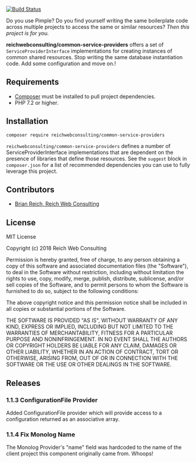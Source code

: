 [![Build Status](https://travis-ci.org/reichwebconsulting/common-service-providers.svg?branch=master)](https://travis-ci.org/reichwebconsulting/common-service-providers)

Do you use Pimple? Do you find yourself writing the same boilerplate code
across multiple projects to access the same or similar resources?  *Then this
project is for you.*

**reichwebconsulting/common-service-providers** offers a set of `ServiceProviderInterface`
implementations for creating instances of common shared resources.  Stop
writing the same database instantiation code.  Add some configuration and move
on.!

## Requirements
* [Composer](https://getcomposer.org/) must be installed to pull project dependencies.
* PHP 7.2 or higher.

## Installation

    composer require reichwebconsulting/common-service-providers
    
`reichwebconsulting/common-service-providers` defines a number of
ServiceProviderInterface implementations that are dependent on the presence of
libraries that define those resources. See the `suggest` block in `composer.json`
for a list of recommended dependencies you can use to fully leverage this
project.
 
## Contributors
 * [Brian Reich, Reich Web Consulting](https://github.com/reichwebconsulting)

## License

MIT License

Copyright (c) 2018 Reich Web Consulting

Permission is hereby granted, free of charge, to any person obtaining a copy
of this software and associated documentation files (the "Software"), to deal
in the Software without restriction, including without limitation the rights
to use, copy, modify, merge, publish, distribute, sublicense, and/or sell
copies of the Software, and to permit persons to whom the Software is
furnished to do so, subject to the following conditions:

The above copyright notice and this permission notice shall be included in all
copies or substantial portions of the Software.

THE SOFTWARE IS PROVIDED "AS IS", WITHOUT WARRANTY OF ANY KIND, EXPRESS OR
IMPLIED, INCLUDING BUT NOT LIMITED TO THE WARRANTIES OF MERCHANTABILITY,
FITNESS FOR A PARTICULAR PURPOSE AND NONINFRINGEMENT. IN NO EVENT SHALL THE
AUTHORS OR COPYRIGHT HOLDERS BE LIABLE FOR ANY CLAIM, DAMAGES OR OTHER
LIABILITY, WHETHER IN AN ACTION OF CONTRACT, TORT OR OTHERWISE, ARISING FROM,
OUT OF OR IN CONNECTION WITH THE SOFTWARE OR THE USE OR OTHER DEALINGS IN THE
SOFTWARE.

## Releases

### 1.1.3 ConfigurationFile Provider

Added ConfigurationFile provider which will provide access to a configuration
returned as an associative array.

### 1.1.4 Fix Monolog Name

The Monolog Provider's "name" field was hardcoded to the name of the client
project this component originally came from. Whoops!